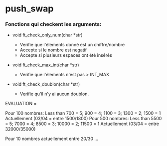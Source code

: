 # push_swap

### Fonctions qui checkent les arguments:
- void    ft_check_only_num(char *str)
    - Verifie que l'élements donné est un chiffre/nombre 
    - Accepte si le nombre est negatif
    - Accepte si plusieurs espaces ont été insérés 

- void  ft_check_max_int(char *str)
    - Verifie que l'élements n'est pas > INT_MAX

- void  ft_check_doublon(char *str)
    - Verifie qu'il n'y ai aucun doublon.

EVALUATION =

Pour 100 nombres:
Less than 700 = 5; 900 = 4; 1100 = 3; 1300 = 2; 1500 = 1
Actuellement (03/04 = entre 1500/1800)
Pour 500 nombres:
Less than 5500 = 5; 7000 = 4; 8500 = 3; 10000 = 2; 11500 = 1
Actuellement (03/04 = entre 32000/35000)

Pour 10 nombres actuellement entre 20/30 ... 
